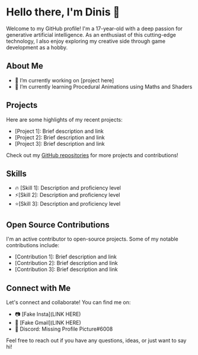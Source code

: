 
# Hello there, I'm Dinis 👋

Welcome to my GitHub profile! I'm a 17-year-old with a deep passion for generative artificial intelligence. As an enthusiast of this cutting-edge technology, I also enjoy exploring my creative side through game development as a hobby.

## About Me

- 🔭 I’m currently working on [project here]
- 🌱 I’m currently learning Procedural Animations using Maths and Shaders

## Projects

Here are some highlights of my recent projects:

- [Project 1]: Brief description and link
- [Project 2]: Brief description and link
- [Project 3]: Brief description and link

Check out my [GitHub repositories](https://github.com/DinisMartinho?tab=repositories) for more projects and contributions!

## Skills

- 🔥 [Skill 1]: Description and proficiency level
- ⚡[Skill 2]: Description and proficiency level
- ⭐[Skill 3]: Description and proficiency level

## Open Source Contributions

I'm an active contributor to open-source projects. Some of my notable contributions include:

- [Contribution 1]: Brief description and link
- [Contribution 2]: Brief description and link
- [Contribution 3]: Brief description and link

## Connect with Me

Let's connect and collaborate! You can find me on:

- 📷 [Fake Insta](LINK HERE)
- 📧 [Fake Gmail](LINK HERE)
- 💬 Discord: Missing Profile Picture#6008

Feel free to reach out if you have any questions, ideas, or just want to say hi!
